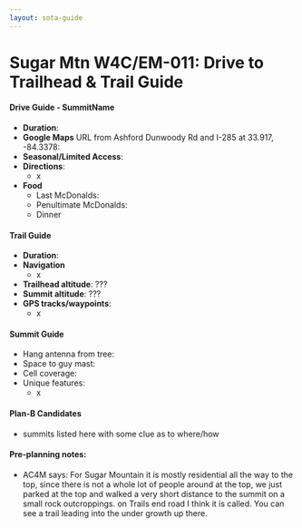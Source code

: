 ```yaml
---
layout: sota-guide
---
```

# Sugar Mtn W4C/EM-011: Drive to Trailhead & Trail Guide

#### Drive Guide - SummitName

* **Duration**: 
* **Google Maps** URL from Ashford Dunwoody Rd and I-285 at 33.917, -84.3378: 
* **Seasonal/Limited Access**:
* **Directions**:
    * x
* **Food**
    * Last McDonalds: 
    * Penultimate McDonalds: 
    * Dinner

#### Trail Guide

* **Duration**:
* **Navigation**
    * x
* **Trailhead altitude**: ???
* **Summit altitude**: ???
* **GPS tracks/waypoints**:
    * x

#### Summit Guide

* Hang antenna from tree:
* Space to guy mast:
* Cell coverage:
* Unique features:
    * x

#### Plan-B Candidates

* summits listed here with some clue as to where/how

#### Pre-planning notes:

* AC4M says: For Sugar Mountain it is mostly residential all the way to the top, since there is not a whole lot of people around at the top, we just parked at the top and walked a very short distance to the summit on a small rock outcroppings.  on Trails end road I think it is called. You can see a trail leading into the under growth up there.
